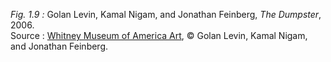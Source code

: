 *Fig. 1.9 :* Golan Levin, Kamal Nigam, and Jonathan Feinberg, *The Dumpster*, 2006.  
Source : [Whitney Museum of America Art](https://whitney.org/exhibitions/the-dumpster), © Golan Levin, Kamal Nigam, and Jonathan Feinberg.